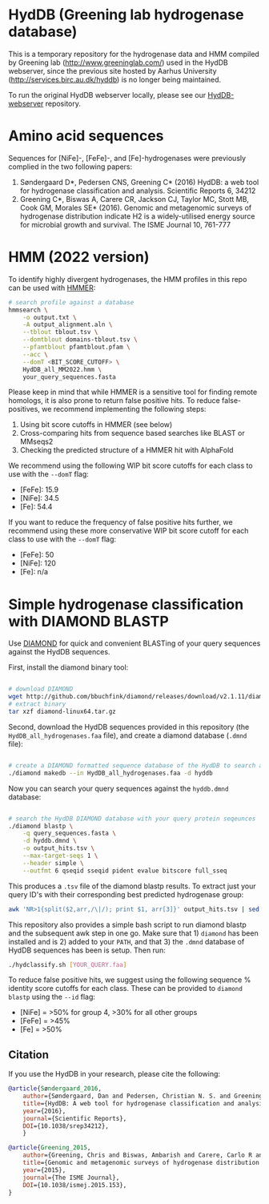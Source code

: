 # HydDB (Greening lab hydrogenase database)

This is a temporary repository for the hydrogenase data and HMM compiled by Greening lab (<http://www.greeninglab.com/>) used in the HydDB webserver, since the previous site hosted by Aarhus University (<http://services.birc.au.dk/hyddb>) is no longer being maintained.

To run the original HydDB webserver locally, please see our [HydDB-webserver](https://github.com/GreeningLab/HydDB-webserver) repository.

# Amino acid sequences

Sequences for \[NiFe\]-, \[FeFe\]-, and \[Fe\]-hydrogenases were previously complied in the two following papers:

1. Søndergaard D\*, Pedersen CNS, Greening C\* (2016) HydDB: a web tool for hydrogenase classification and analysis. Scientific Reports 6, 34212
2. Greening C\*, Biswas A, Carere CR, Jackson CJ, Taylor MC, Stott MB, Cook GM, Morales SE\* (2016). Genomic and metagenomic surveys of hydrogenase distribution indicate H2 is a widely-utilised energy source for microbial growth and survival. The ISME Journal 10, 761-777

# HMM (2022 version)

To identify highly divergent hydrogenases, the HMM profiles in this repo can be used with [HMMER](http://hmmer.org/):

```bash
# search profile against a database
hmmsearch \
    -o output.txt \
    -A output_alignment.aln \
    --tblout tblout.tsv \
    --domtblout domains-tblout.tsv \
    --pfamtblout pfamtblout.pfam \
    --acc \
    --domT <BIT_SCORE_CUTOFF> \
    HydDB_all_MM2022.hmm \
    your_query_sequences.fasta
```

Please keep in mind that while HMMER is a sensitive tool for finding remote homologs, it is also prone to return false positive hits.
To reduce false-positives, we recommend implementing the following steps:

1. Using bit score cutoffs in HMMER (see below)
2. Cross-comparing hits from sequence based searches like BLAST or MMseqs2
3. Checking the predicted structure of a HMMER hit with AlphaFold

We recommend using the following WIP bit score cutoffs for each class to use with the `--domT` flag:

* \[FeFe\]: 15.9
* \[NiFe\]: 34.5
* \[Fe\]: 54.4

If you want to reduce the frequency of false positive hits further, we recommend using these more conservative WIP bit score cutoff for each class to use with the `--domT` flag:

* \[FeFe\]: 50
* \[NiFe\]: 120
* \[Fe\]: n/a

# Simple hydrogenase classification with DIAMOND BLASTP

Use [DIAMOND](https://github.com/bbuchfink/diamond) for quick and convenient BLASTing of your query sequences against the HydDB sequences.

First, install the diamond binary tool:

```bash

# download DIAMOND
wget http://github.com/bbuchfink/diamond/releases/download/v2.1.11/diamond-linux64.tar.gz
# extract binary
tar xzf diamond-linux64.tar.gz
```

Second, download the HydDB sequences provided in this repository (the `HydDB_all_hydrogenases.faa` file), and create a diamond database (`.dmnd` file):

```bash

# create a DIAMOND formatted sequence database of the HydDB to search against
./diamond makedb --in HydDB_all_hydrogenases.faa -d hyddb
```

Now you can search your query sequences against the `hyddb.dmnd` database:

```bash

# search the HydDB DIAMOND database with your query protein seqeunces
./diamond blastp \
    -q query_sequences.fasta \
    -d hyddb.dmnd \
    -o output_hits.tsv \
    --max-target-seqs 1 \
    --header simple \
    --outfmt 6 qseqid sseqid pident evalue bitscore full_sseq

```

This produces a `.tsv` file of the diamond blastp results. To extract just your query ID's with their corresponding best predicted hydrogenase group:

```bash
awk 'NR>1{split($2,arr,/\|/); print $1, arr[3]}' output_hits.tsv | sed '1i query_id\tclosest_hydrogenase_group' > output_hyd_classification.tsv
```

This repository also provides a simple bash script to run diamond blastp and the subsequent awk step in one go. Make sure that 1) `diamond` has been installed and is 2) added to your `PATH`, and that 3) the `.dmnd` database of HydDB sequences has been is setup. Then run:

```bash
./hydclassify.sh [YOUR_QUERY.faa]
```

To reduce false positive hits, we suggest using the following sequence % identity score cutoffs for each class. These can be provided to `diamond blastp` using the `--id` flag:

* \[NiFe\] = >50% for group 4, >30% for all other groups
* \[FeFe\] = >45%
* \[Fe\] = >50%

## Citation

If you use the HydDB in your research, please cite the following:

```bibtex
@article{Søndergaard_2016,
    author={Søndergaard, Dan and Pedersen, Christian N. S. and Greening, Chris},
    title={HydDB: A web tool for hydrogenase classification and analysis},
    year={2016},
    journal={Scientific Reports},
    DOI={10.1038/srep34212},
    }

@article{Greening_2015,
    author={Greening, Chris and Biswas, Ambarish and Carere, Carlo R and Jackson, Colin J and Taylor, Matthew C and Stott, Matthew B and Cook, Gregory M and Morales, Sergio E},
    title={Genomic and metagenomic surveys of hydrogenase distribution indicate H2 is a widely utilised energy source for microbial growth and survival}, 
    year={2015},
    journal={The ISME Journal},
    DOI={10.1038/ismej.2015.153},
}

```
